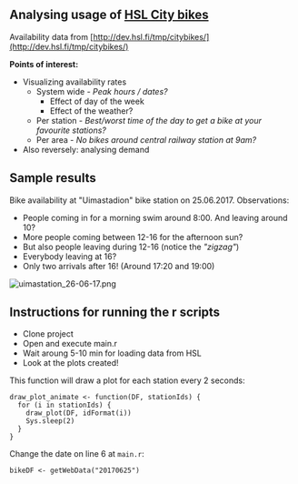 ## Analysing usage of [HSL City bikes](https://www.hsl.fi/kaupunkipyorat)

Availability data from [http://dev.hsl.fi/tmp/citybikes/](http://dev.hsl.fi/tmp/citybikes/)

**Points of interest:**
* Visualizing availability rates
  * System wide - _Peak hours / dates?_
    * Effect of day of the week
    * Effect of the weather?
  * Per station - _Best/worst time of the day to get a bike at your favourite stations?_
  * Per area - _No bikes around central railway station at 9am?_
* Also reversely: analysing demand

## Sample results

Bike availability at "Uimastadion" bike station on 25.06.2017. Observations:
* People coming in for a morning swim around 8:00. And leaving around 10?
* More people coming between 12-16 for the afternoon sun?
* But also people leaving during 12-16 (notice the _"zigzag"_)
* Everybody leaving at 16?
* Only two arrivals after 16! (Around 17:20 and 19:00)

![uimastation_26-06-17.png](https://github.com/juhapekkamoilanen/citybike-data-analysis/blob/master/uimastation_26-06-17.png)

## Instructions for running the r scripts

* Clone project
* Open and execute main.r
* Wait aroung 5-10 min for loading data from HSL
* Look at the plots created!

This function will draw a plot for each station every 2 seconds:
```
draw_plot_animate <- function(DF, stationIds) {
  for (i in stationIds) {
    draw_plot(DF, idFormat(i))
    Sys.sleep(2)
  }
}
```

Change the date on line 6 at `main.r`:
```
bikeDF <- getWebData("20170625")
```
